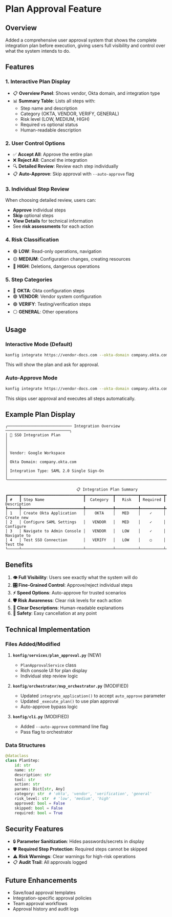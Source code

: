 # Plan Approval Feature

## Overview

Added a comprehensive user approval system that shows the complete integration plan before execution, giving users full visibility and control over what the system intends to do.

## Features

### 1. **Interactive Plan Display**
- 📋 **Overview Panel**: Shows vendor, Okta domain, and integration type
- 📊 **Summary Table**: Lists all steps with:
  - Step name and description
  - Category (OKTA, VENDOR, VERIFY, GENERAL)
  - Risk level (LOW, MEDIUM, HIGH)
  - Required vs optional status
  - Human-readable description

### 2. **User Control Options**
- ✅ **Accept All**: Approve the entire plan
- ❌ **Reject All**: Cancel the integration
- 🔍 **Detailed Review**: Review each step individually
- 📋 **Auto-Approve**: Skip approval with `--auto-approve` flag

### 3. **Individual Step Review**
When choosing detailed review, users can:
- **Approve** individual steps
- **Skip** optional steps  
- **View Details** for technical information
- See **risk assessments** for each action

### 4. **Risk Classification**
- 🟢 **LOW**: Read-only operations, navigation
- 🟡 **MEDIUM**: Configuration changes, creating resources
- 🔴 **HIGH**: Deletions, dangerous operations

### 5. **Step Categories**
- 🔵 **OKTA**: Okta configuration steps
- 🟣 **VENDOR**: Vendor system configuration
- 🟢 **VERIFY**: Testing/verification steps
- ⚪ **GENERAL**: Other operations

## Usage

### Interactive Mode (Default)
```bash
konfig integrate https://vendor-docs.com --okta-domain company.okta.com
```
This will show the plan and ask for approval.

### Auto-Approve Mode
```bash
konfig integrate https://vendor-docs.com --okta-domain company.okta.com --auto-approve
```
This skips user approval and executes all steps automatically.

## Example Plan Display

```
╭──────────────────────────── Integration Overview ────────────────────────────╮
│ 🔗 SSO Integration Plan                                                      │
│                                                                              │
│ Vendor: Google Workspace                                                     │
│ Okta Domain: company.okta.com                                                │
│ Integration Type: SAML 2.0 Single Sign-On                                    │
╰──────────────────────────────────────────────────────────────────────────────╯

                               📋 Integration Plan Summary                      
┏━━━━━┳━━━━━━━━━━━━━━━━━━━━━━━━━━━┳━━━━━━━━━━━━┳━━━━━━━━━━┳━━━━━━━━━━┳━━━━━━━━━━
┃ #   ┃ Step Name                 ┃  Category  ┃   Risk   ┃ Required ┃ Description
┡━━━━━╇━━━━━━━━━━━━━━━━━━━━━━━━━━━╇━━━━━━━━━━━━╇━━━━━━━━━━╇━━━━━━━━━━╇━━━━━━━━━━
│ 1   │ Create Okta Application   │    OKTA    │   MED    │    ✓     │ Create new
│ 2   │ Configure SAML Settings   │   VENDOR   │   MED    │    ✓     │ Configure 
│ 3   │ Navigate to Admin Console │   VENDOR   │   LOW    │    ✓     │ Navigate to
│ 4   │ Test SSO Connection       │   VERIFY   │   LOW    │    ○     │ Test the
└─────┴───────────────────────────┴────────────┴──────────┴──────────┴──────────
```

## Benefits

1. **👁️ Full Visibility**: Users see exactly what the system will do
2. **🎛️ Fine-Grained Control**: Approve/reject individual steps
3. **⚡ Speed Options**: Auto-approve for trusted scenarios  
4. **🛡️ Risk Awareness**: Clear risk levels for each action
5. **📝 Clear Descriptions**: Human-readable explanations
6. **🚫 Safety**: Easy cancellation at any point

## Technical Implementation

### Files Added/Modified

1. **`konfig/services/plan_approval.py`** (NEW)
   - `PlanApprovalService` class
   - Rich console UI for plan display
   - Individual step review logic

2. **`konfig/orchestrator/mvp_orchestrator.py`** (MODIFIED)
   - Updated `integrate_application()` to accept `auto_approve` parameter
   - Updated `_execute_plan()` to use plan approval
   - Auto-approve bypass logic

3. **`konfig/cli.py`** (MODIFIED)
   - Added `--auto-approve` command line flag
   - Pass flag to orchestrator

### Data Structures

```python
@dataclass
class PlanStep:
    id: str
    name: str
    description: str
    tool: str
    action: str
    params: Dict[str, Any]
    category: str  # 'okta', 'vendor', 'verification', 'general'
    risk_level: str  # 'low', 'medium', 'high'
    approved: bool = False
    skipped: bool = False
    required: bool = True
```

## Security Features

- 🔒 **Parameter Sanitization**: Hides passwords/secrets in display
- 🛡️ **Required Step Protection**: Required steps cannot be skipped
- ⚠️ **Risk Warnings**: Clear warnings for high-risk operations
- 📋 **Audit Trail**: All approvals logged

## Future Enhancements

- Save/load approval templates
- Integration-specific approval policies
- Team approval workflows
- Approval history and audit logs